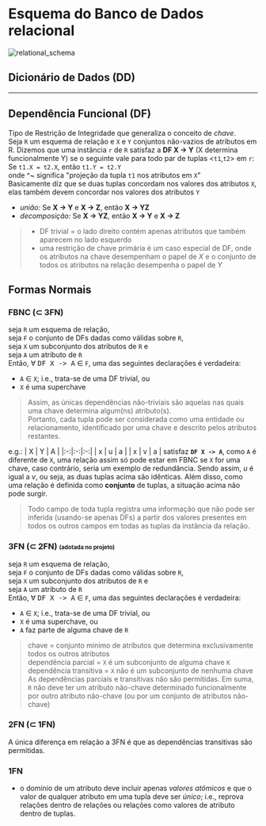 <!--
remover todos os diretórios __pycache__
no src, executar:
$ find . -name \*.pyc -delete -o -type d -name __pycache__ -delete
-->

# Esquema do Banco de Dados relacional
![relational_schema](https://user-images.githubusercontent.com/13461315/31137360-0b7ab4c8-a839-11e7-8689-f1d1c11dbebc.png)

## Dicionário de Dados (DD)


---

## Dependência Funcional (DF)
Tipo de Restrição de Integridade que generaliza o conceito de _chave_. <br>
Seja `R` um esquema de relação e `X` e `Y` conjuntos não-vazios de atributos em R.
Dizemos que uma instância `r` de `R` satisfaz a **DF X &rarr; Y** (X determina funcionalmente Y)
se o seguinte vale para todo par de tuplas <`t1`,`t2`> em `r`: <br>
Se `t1.X = t2.X`, então `t1.Y = t2.Y` <br>
onde ^~ significa "projeção da tupla `t1` nos atributos em `X`" <br>
Basicamente diz que se duas tuplas concordam nos valores dos atributos `X`,
elas também devem concordar nos valores dos atributos `Y`

- _união:_        Se **X &rarr; Y** e **X &rarr; Z**, então **X &rarr; YZ**
- _decomposição:_ Se **X &rarr; YZ**, então **X &rarr; Y** e **X &rarr; Z**
> - DF trivial = o lado direito contém apenas atributos que também aparecem no lado esquerdo
> - uma restrição de chave primária é um caso especial de DF, onde os atributos na chave desempenham o papel de _X_ e o conjunto de todos os atributos na relação desempenha o papel de _Y_


## Formas Normais

### FBNC (&sub; 3FN)
seja `R` um esquema de relação,<br>
seja `F` o conjunto de DFs dadas como válidas sobre `R`,<br>
seja `X` um subconjunto dos atributos de `R` e <br>
seja `A` um atributo de `R` <br>
Então, &forall; <kbd>DF X -> A</kbd>  &isin; `F`, uma das seguintes declarações é verdadeira:
- `A` &isin; `X`; i.e., trata-se de uma DF trivial, ou
- `X` é uma superchave

> Assim, as únicas dependências não-triviais são aquelas nas quais uma chave determina algum(ns) atributo(s). <br>
> Portanto, cada tupla pode ser considerada como uma entidade ou relacionamento, identificado por uma chave e descrito pelos atributos restantes.

e.g.:
| X | Y | A |
|:-:|:-:|:-:|
| x | u | a |
| x | v | a |
satisfaz **`DF X -> A`**, como `A` é diferente de `X`, uma relação assim só pode estar em FBNC se `X` for uma chave, caso contrário, seria um exemplo de redundância. Sendo assim, _u_ é igual a _v_, ou seja, as duas tuplas acima são idênticas. Além disso, como uma relação é definida como **conjunto** de tuplas, a situação acima não pode surgir.

> Todo campo de toda tupla registra uma informação que não pode ser inferida (usando-se apenas DFs) a partir dos valores presentes em todos os outros campos em todas as tuplas da instância da relação.


### 3FN (&sub; 2FN) <small><small>(adotada no projeto)</small></small>
seja `R` um esquema de relação,<br>
seja `F` o conjunto de DFs dadas como válidas sobre `R`,<br>
seja `X` um subconjunto dos atributos de `R` e <br>
seja `A` um atributo de `R` <br>
Então, &forall; <kbd>DF X -> A</kbd> &isin; `F`, uma das seguintes declarações é verdadeira:
- `A` &isin; `X`; i.e., trata-se de uma DF trivial, ou
- `X` é uma superchave, ou
- `A` faz parte de alguma chave de `R`

> chave = conjunto mínimo de atributos que determina exclusivamente todos os outros atributos <br>
> dependência parcial = `X` é um subconjunto de alguma chave `K` <br>
> dependência transitiva = `X` não é um subconjunto de nenhuma chave <br>
> As dependências parciais e transitivas não são permitidas. Em suma, `R` não deve ter um atributo não-chave determinado funcionalmente por outro atributo não-chave (ou por um conjunto de atributos não-chave)


### 2FN (&sub; 1FN)
A única diferença em relação a 3FN é que as dependências transitivas são permitidas.

### 1FN
- o domínio de um atributo deve incluir apenas _valores atômicos_ e que o valor de qualquer atributo em uma tupla deve ser _único_; i.e., reprova relações dentro de relações ou relações como valores de atributo dentro de tuplas.
